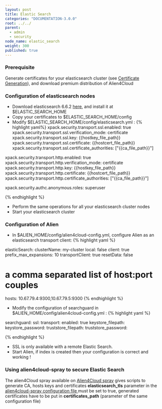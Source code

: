 ```yaml
---
layout: post
title: Elastic Search
categories: "DOCUMENTATION-3.0.0"
root: ../../
parent:
  - admin
  - security
node_name: elastic_search
weight: 300
published: true
---
```




### Prerequisite

Generate certificates for your elasticsearch cluster (see [Certificate Generation](#/documentation/3.0.0/admin_guide/certificates.html)), and download premium distribution of Alien4Cloud

### Configuration of elasticsearch nodes

* Download elasticsearch 6.6.2 [here](https://artifacts.elastic.co/downloads/elasticsearch/elasticsearch-6.6.2.tar.gz), and install it at $ELASTIC_SEARCH_HOME
* Copy your certificates to $ELASTIC_SEARCH_HOME/config
* Modify $ELASTIC_SEARCH_HOME/config/elasticsearch.yml :
{% highlight yaml%}
xpack.security.transport.ssl.enabled: true
xpack.security.transport.ssl.verification_mode: certificate
xpack.security.transport.ssl.key: {{hostkey_file_path}}
xpack.security.transport.ssl.certificate: {{hostcert_file_path}}
xpack.security.transport.ssl.certificate_authorities: ["{{ca_file_path}}"]

xpack.security.transport.http.enabled: true
xpack.security.transport.http.verification_mode: certificate
xpack.security.transport.http.key: {{hostkey_file_path}}
xpack.security.transport.http.certificate: {{hostcert_file_path}}
xpack.security.transport.http.certificate_authorities: ["{{ca_file_path}}"]

xpack.security.authc.anonymous.roles: superuser 

{% endhighlight %}
* Perform the same operations for all your elasticsearch cluster nodes
* Start your elasticsearch cluster

### Configuration of Alien

* In $ALIEN_HOME/config/alien4cloud-config.yml, configure Alien as an elasticsearch transport client:
{% highlight yaml %}

elasticSearch:
  clusterName: my-cluster
  local: false
  client: true
  prefix_max_expansions: 10
  transportClient: true
  resetData: false
  # a comma separated list of host:port couples
  hosts: 10.67.79.4:9300,10.67.79.5:9300
{% endhighlight %}

* Modify the configuration of searchguard in $ALIEN_HOME/config/alien4cloud-config.yml :
{% highlight yaml %}

searchguard:
  ssl:
    transport:
      enabled: true
      keystore_filepath: <keystore file>
      keystore_password: <password>
      truststore_filepath: <truststore file>
      truststore_password: <password>

{% endhighlight %}

* SSL is only available with a remote Elastic Search.
* Start Alien, if index is created then your configuration is correct and working !


### Using alien4cloud-spray to secure Elastic Search
The alien4Cloud spray available on [Alien4Cloud spray](https://github.com/alien4cloud/alien4cloud-spray) gives scripts to generate CA, hosts keys and certificates
**elasticsearch_tls** parameter in the [alien4cloud-spray configuration file ](https://github.com/alien4cloud/alien4cloud-spray/blob/develop/inputs.yml) must be set to true, generated certificates have to be put in **certificates_path** (parameter of the same configuration file)
